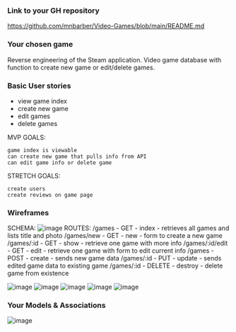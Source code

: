 ### Link to your GH repository
https://github.com/mnbarber/Video-Games/blob/main/README.md

### Your chosen game 
Reverse engineering of the Steam application. Video game database with function to create new game or edit/delete games.

### Basic User stories
- view game index
- create new game
- edit games
- delete games 

MVP GOALS:

    game index is viewable
    can create new game that pulls info from API
    can edit game info or delete game

STRETCH GOALS:

    create users
    create reviews on game page


### Wireframes 

SCHEMA: 
![image](https://user-images.githubusercontent.com/34723980/165345336-9f14da3a-92a2-4f6b-a2d0-a47f0ba7e1fc.png)
ROUTES: 
/games - GET - index - retrieves all games and lists title and photo
/games/new - GET - new - form to create a new game 
/games/:id - GET - show - retrieve one game with more info 
/games/:id/edit - GET - edit - retrieve one game with form to edit current info 
/games - POST - create - sends new game data
/games/:id - PUT - update - sends edited game data to existing game 
/games/:id - DELETE - destroy - delete game from existence

![image](https://user-images.githubusercontent.com/34723980/165330119-df7cb894-a463-447d-b7df-83ddf01e0ba6.png)
![image](https://user-images.githubusercontent.com/34723980/165330159-1bbed93e-375e-4e44-bb99-8cd0bd055769.png)
![image](https://user-images.githubusercontent.com/34723980/165330193-6f8bd19a-f8a8-43fc-9499-9c68a870a27f.png)
![image](https://user-images.githubusercontent.com/34723980/165330226-b695fe7c-c867-4d5e-a74d-10a6ebdb3a6b.png)
![image](https://user-images.githubusercontent.com/34723980/165330257-53bb93b5-cb9f-4360-ad56-95e4e81e15b5.png)


### Your Models & Associations

![image](https://user-images.githubusercontent.com/34723980/165330084-1c64cd6a-31ee-4168-9d37-37c4fddfbcb7.png)